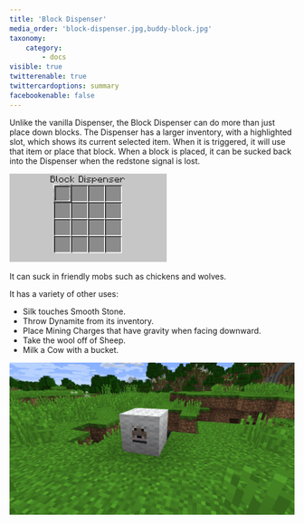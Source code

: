 ```yaml
---
title: 'Block Dispenser'
media_order: 'block-dispenser.jpg,buddy-block.jpg'
taxonomy:
    category:
        - docs
visible: true
twitterenable: true
twittercardoptions: summary
facebookenable: false
---
```


Unlike the vanilla Dispenser, the Block Dispenser can do more than just place down blocks. The Dispenser has a larger inventory, with a highlighted slot, which shows its current selected item. When it is triggered, it will use that item or place that block. When a block is placed, it can be sucked back into the Dispenser when the redstone signal is lost.

![](block-dispenser.jpg)

It can suck in friendly mobs such as chickens and wolves. 

It has a variety of other uses:
* Silk touches Smooth Stone.
* Throw Dynamite from its inventory.
* Place Mining Charges that have gravity when facing downward.
* Take the wool off of Sheep.
* Milk a Cow with a bucket.

![](buddy-block.jpg)

